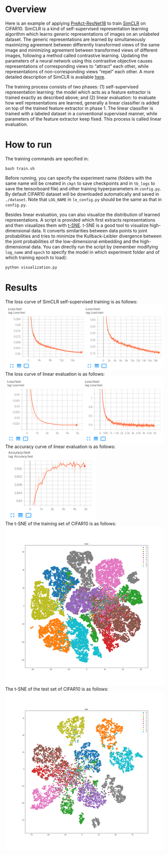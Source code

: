 # Overview

Here is an example of applying [PreAct-ResNet18](https://arxiv.org/abs/1603.05027) to train [SimCLR](https://arxiv.org/abs/2002.05709) on CIFAR10. 
SimCLR is a kind of self-supervised representation learning algorithm which learns generic representations of images on an unlabeled dataset. The generic representations are learned by simultaneously maximizing agreement between differently transformed views of the same image and minimizing agreement between transformed views of different images, following a method called contrastive learning. Updating the parameters of a neural network using this contrastive objective causes representations of corresponding views to “attract” each other, while representations of non-corresponding views “repel” each other. A more detailed description of SimCLR is available [here](https://ai.googleblog.com/2020/04/advancing-self-supervised-and-semi.html).  
  
The training process consists of two phases: (1) self-supervised representation learning: the model which acts as a feature extractor is trained exactly as described above; and (2) linear evaluation: to evaluate how well representations are learned, generally a linear classifier is added on top of the trained feature extractor in phase 1. The linear classifier is trained with a labeled dataset in a conventional supervised manner, while parameters of the feature extractor keep fixed. This process is called linear evaluation.  

# How to run
The training commands are specified in:  
```shell
bash train.sh
```  
Before running, you can specify the experiment name (folders with the same name will be created in `ckpt` to save checkpoints and in `tb_logs` to save the tensorboard file) and other training hyperparameters in `config.py`. By default CIFAR10 dataset will be downloaded automatically and saved in `./dataset`. Note that `LOG_NAME` in `le_config.py` should be the same as that in `config.py`.

Besides linear evaluation, you can also visualize the distribution of learned representations. A script is provided which first extracts representations and then visualizes them with [t-SNE](https://scikit-learn.org/stable/modules/generated/sklearn.manifold.TSNE.html). t-SNE is a good tool to visualize high-dimensional data. It converts similarities between data points to joint probabilities and tries to minimize the Kullback-Leibler divergence between the joint probabilities of the low-dimensional embedding and the high-dimensional data. You can directly run the script by (remember modifying `log_name` and `epoch` to specify the model in which experiment folder and of which training epoch to load):
```python 
python visualization.py
```

# Results
The loss curve of SimCLR self-supervised training is as follows:  
![SimCLR Loss Curve](./results/ssl_loss.png)  
The loss curve of linear evaluation is as follows:  
![Linear Evaluation Loss Curve](./results/linear_eval_loss.png)  
The accuracy curve of linear evaluation is as follows:  
![Linear Evaluation Accuracy](./results/linear_eval_acc.png)  
The t-SNE of the training set of CIFAR10 is as follows:  
![train tSNE](./results/train_tsne.png)  
The t-SNE of the test set of CIFAR10 is as follows:  
![test tSNE](./results/test_tsne.png)  